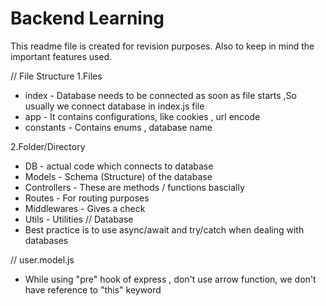 #  Backend Learning
 This readme file is created for revision purposes.
Also to keep in mind the important features used.

// File Structure
 1.Files
 * index  - Database needs to be connected as soon as file starts ,So usually we connect database  in index.js file
 * app  - It contains configurations, like cookies , url encode
 * constants  -   Contains enums , database name

 2.Folder/Directory
 * DB -  actual code which connects to database
 * Models - Schema (Structure) of the database 
 * Controllers - These are methods / functions bascially  
 * Routes - For routing purposes 
 * Middlewares - Gives a check
 * Utils - Utilities
// Database
* Best practice is to use async/await and try/catch when dealing with databases

// user.model.js
* While using "pre" hook of express , don't use arrow function, we don't have  reference to "this" keyword